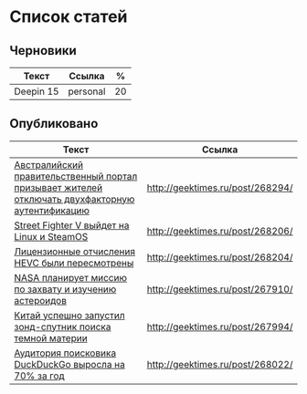 # Список статей

## Черновики

|Текст|Ссылка|%|
|:-------------:|:-------------:|:-------------:|
|Deepin 15|personal|20|

## Опубликовано

|Текст|Ссылка|
|----------|:-------------:|
|[Австралийский правительственный портал призывает жителей отключать двухфакторную аутентификацию](done/t_Australia_otp.html)|http://geektimes.ru/post/268294/|
|[Street Fighter V выйдет на Linux и SteamOS](done/t_Streetfighter.html)|http://geektimes.ru/post/268206/|
|[Лицензионные отчисления HEVC были пересмотрены](draft/t_HEVC.html)|http://geektimes.ru/post/268204/|
|[NASA планирует миссию по захвату и изучению астероидов](done/t_NASA_Asteroid_Redirect_Mission.txt)|http://geektimes.ru/post/267910/|
|[Китай успешно запустил зонд-спутник поиска темной материи](done/t_China_dark_matter_hunter.html)|http://geektimes.ru/post/267994/|
|[Аудитория поисковика DuckDuckGo выросла на 70% за год](done/t_DuckDuckGo_70_percent.html)|http://geektimes.ru/post/268022/|
